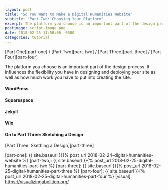 ```yaml
---
layout: post
title: "So You Want to Make a Digital Humanities Website"
subtitle: "Part Two: Choosing Your Platform"
excerpt: The platform you choose is an important part of the design process. It influences the flexibility you have in designing and deploying your site as well as how much work you have to put into creating the site.
postimage: script-image.png
date: 2018-02-25 11:50:00 -0500
categories: tutorial
---
```

[Part One][part-one] / [Part Two][part-two] / [Part Three][part-three] / [Part Four][part-four]

The platform you choose is an important part of the design process. It influences the flexibility you have in designing and deploying your site as well as how much work you have to put into creating the site.

#### WordPress

#### Squarespace

#### Jekyll

#### Wix

#### On to Part Three: Sketching a Design

[Part Three: Skething a Design][part-three]

[wordpress]: https://wordpress.org/
[jekyll]:   https://jekyllrb.com/
[part-one]: {{ site.baseurl }}{% post_url 2018-02-24-digital-humanities-website %}
[part-two]: {{ site.baseurl }}{% post_url 2018-02-25-digital-humanities-part-two %}
[part-three]: {{ site.baseurl }}{% post_url 2018-02-25-digital-humanities-part-three %}
[part-four]: {{ site.baseurl }}{% post_url 2018-02-25-digital-humanities-part-four %}
[visual]: https://visualizingabolition.org/
